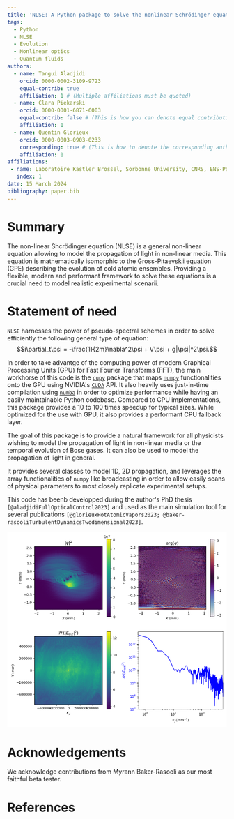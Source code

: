 ```yaml
---
title: 'NLSE: A Python package to solve the nonlinear Schrödinger equation'
tags:
  - Python
  - NLSE
  - Evolution
  - Nonlinear optics
  - Quantum fluids
authors:
  - name: Tangui Aladjidi
    orcid: 0000-0002-3109-9723
    equal-contrib: true
    affiliation: 1 # (Multiple affiliations must be quoted)
  - name: Clara Piekarski
    orcid: 0000-0001-6871-6003
    equal-contrib: false # (This is how you can denote equal contributions between multiple authors)
    affiliation: 1
  - name: Quentin Glorieux
    orcid: 0000-0003-0903-0233
    corresponding: true # (This is how to denote the corresponding author)
    affiliation: 1
affiliations:
 - name: Laboratoire Kastler Brossel, Sorbonne University, CNRS, ENS-PSL University, Collège de France; 4 Place Jussieu, 75005 Paris, France
   index: 1
date: 15 March 2024
bibliography: paper.bib
---
```


# Summary

The non-linear Shcrödinger equation (NLSE) is a general non-linear equation allowing to model the propagation of light in non-linear media.
This equation is mathematically isomorphic to the Gross-Pitaevskii equation (GPE) describing the evolution of cold atomic ensembles.
Providing a flexible, modern and performant framework to solve these equations is a crucial need to model realistic experimental scenarii.

# Statement of need

`NLSE` harnesses the power of pseudo-spectral schemes in order to solve efficiently the following general type of equation:
$$i\partial_t\psi = -\frac{1}{2m}\nabla^2\psi + V\psi + g|\psi|^2\psi.$$

In order to take advantge of the computing power of modern Graphical Processing Units (GPU) for Fast Fourier Transforms (FFT), the main workhorse of this code is the [`cupy`](https://cupy.dev/) package that maps [`numpy`](https://numpy.org/) functionalities onto the GPU using NVIDIA's [`CUDA`](https://developer.nvidia.com/cuda-downloads) API.
It also heavily uses just-in-time compilation using [`numba`](https://numba.pydata.org/) in order to optimize performance while having an easily maintainable Python codebase.
Compared to CPU implementations, this package provides a 10 to 100 times speedup for typical sizes.
While optimized for the use with GPU, it also provides a performant CPU fallback layer.

The goal of this package is to provide a natural framework for all physicists wishing to model the propagation of light in non-linear media or the temporal evolution of Bose gases. It can also be used to model the propagation of light in general.

It provides several classes to model 1D, 2D propagation, and leverages the array functionalities of `numpy` like broadcasting in order to allow easily scans of physical parameters to most closely replicate experimental setups.

This code has beenb developped during the author's PhD thesis `[@aladjidiFullOpticalControl2023]` and used as the main simulation tool for several publications `[@glorieuxHotAtomicVapors2023; @baker-rasooliTurbulentDynamicsTwodimensional2023]`.

![Example of an output of the solver. A shearing layer is observed nucleating vortices, that are attracted towards the center due to an attractive potential. The density and phase of the field are represented as well as the momentum distribution in order to get a quick overview of the state of the field.\label{fig:output}](../img/output.png)

# Acknowledgements

We acknowledge contributions from Myrann Baker-Rasooli as our most faithful beta tester.

# References